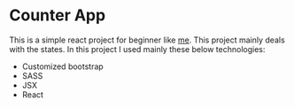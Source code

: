 # Counter App

This is a simple react project for beginner like [me](https://github.com/aimalexe). This project mainly deals with the states.
In this project I used mainly these below technologies:
* Customized bootstrap
* SASS
* JSX
* React
